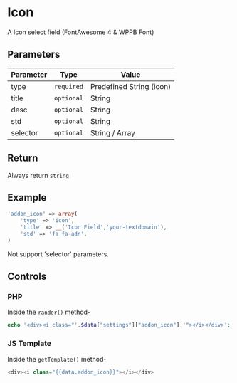 # Icon
A Icon select field (FontAwesome 4 & WPPB Font)

## Parameters
Parameter | Type | Value
--- | --- | ---
type | `required` | Predefined String (icon)
title | `optional` | String
desc | `optional` | String
std | `optional` | String
selector | `optional` | String / Array

## Return
Always return `string`

## Example
```php
'addon_icon' => array(
    'type' => 'icon',
    'title' => __('Icon Field','your-textdomain'),
    'std' => 'fa fa-adn',
)
```
Not support 'selector' parameters.


## Controls
### PHP
Inside the `rander()` method-
```php
echo '<div><i class="'.$data["settings"]["addon_icon"].'"></i></div>';
```

### JS Template
Inside the `getTemplate()` method-
```js
<div><i class="{{data.addon_icon}}"></i></div>

```
